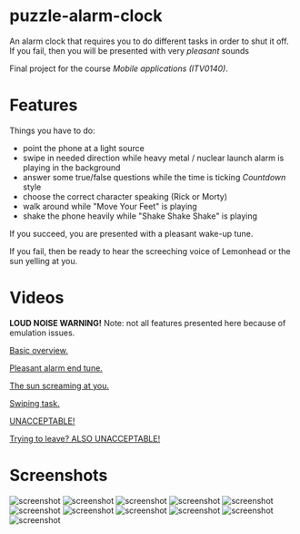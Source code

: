 # puzzle-alarm-clock
An alarm clock that requires you to do different tasks in order to shut it off.
If you fail, then you will be presented with very *pleasant* sounds

Final project for the course *Mobile applications (ITV0140)*.
# Features
Things you have to do:
* point the phone at a light source
* swipe in needed direction while heavy metal / nuclear launch alarm is playing in the background
* answer some true/false questions while the time is ticking *Countdown* style
* choose the correct character speaking (Rick or Morty)
* walk around while "Move Your Feet" is playing
* shake the phone heavily while "Shake Shake Shake" is playing

If you succeed, you are presented with a pleasant wake-up tune.

If you fail, then be ready to hear the screeching voice of Lemonhead or the sun yelling at you.

# Videos
**LOUD NOISE WARNING!**
Note: not all features presented here because of emulation issues. 

[Basic overview.](https://ounapuu.ee/static/github/testdrive-pac.webm)

[Pleasant alarm end tune.](https://ounapuu.ee/static/github/alarmend.webm)

[The sun screaming at you.](https://ounapuu.ee/static/github/screamingsun.webm)

[Swiping task.](https://ounapuu.ee/static/github/swipe.webm)

[UNACCEPTABLE!](https://ounapuu.ee/static/github/unacceptable.webm)

[Trying to leave? ALSO UNACCEPTABLE!](https://ounapuu.ee/static/github/unacceptablerickmorty.webm)

# Screenshots
![screenshot](https://github.com/Hermanio/puzzle-alarm-clock/blob/master/demo/1.png) ![screenshot](https://github.com/Hermanio/puzzle-alarm-clock/blob/master/demo/2.png) 
![screenshot](https://github.com/Hermanio/puzzle-alarm-clock/blob/master/demo/3.png) ![screenshot](https://github.com/Hermanio/puzzle-alarm-clock/blob/master/demo/4.png) 
![screenshot](https://github.com/Hermanio/puzzle-alarm-clock/blob/master/demo/5.png) ![screenshot](https://github.com/Hermanio/puzzle-alarm-clock/blob/master/demo/6.png) 
![screenshot](https://github.com/Hermanio/puzzle-alarm-clock/blob/master/demo/7.png) ![screenshot](https://github.com/Hermanio/puzzle-alarm-clock/blob/master/demo/8.png) 
![screenshot](https://github.com/Hermanio/puzzle-alarm-clock/blob/master/demo/9.png) ![screenshot](https://github.com/Hermanio/puzzle-alarm-clock/blob/master/demo/10.png) 
![screenshot](https://github.com/Hermanio/puzzle-alarm-clock/blob/master/demo/11.png) 
